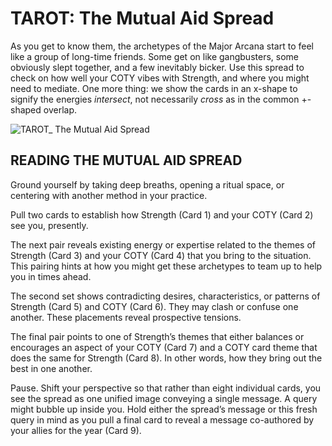 # TAROT: The Mutual Aid Spread

As you get to know them, the archetypes of the Major Arcana start to feel like a group of long-time friends. Some get on like gangbusters, some obviously slept together, and a few inevitably bicker. Use this spread to check on how well your COTY vibes with Strength, and where you might need to mediate. One more thing: we show the cards in an x-shape to signify the energies *intersect*, not necessarily *cross* as in the common +-shaped overlap.

![TAROT_ The Mutual Aid Spread](https://github.com/micaelaneus/strength-as-ccoty/assets/5696026/0f0fd723-e8f6-4fba-b6b9-4367f3bce75a)

## READING THE MUTUAL AID SPREAD

Ground yourself by taking deep breaths, opening a ritual space, or centering with another method in your practice.

Pull two cards to establish how Strength (Card 1) and your COTY (Card 2) see you, presently.

The next pair reveals existing energy or expertise related to the themes of Strength (Card 3) and your COTY (Card 4) that you bring to the situation. This pairing hints at how you might get these archetypes to team up to help you in times ahead.

The second set shows contradicting desires, characteristics, or patterns of Strength (Card 5) and COTY (Card 6). They may clash or confuse one another. These placements reveal prospective tensions.

The final pair points to one of Strength’s themes that either balances or encourages an aspect of your COTY (Card 7) and a COTY card theme that does the same for Strength (Card 8). In other words, how they bring out the best in one another.

Pause. Shift your perspective so that rather than eight individual cards, you see the spread as one unified image conveying a single message. A query might bubble up inside you. Hold either the spread’s message or this fresh query in mind as you pull a final card to reveal a message co-authored by your allies for the year (Card 9).
